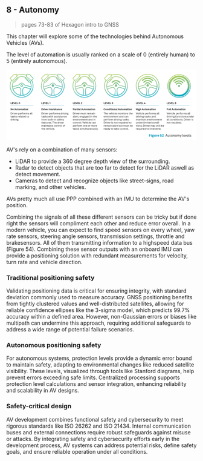 ## 8 - Autonomy

> pages 73-83 of Hexagon intro to GNSS

This chapter will explore some of the technologies behind Autonomous Vehicles (AVs).

The level of automation is usually ranked on a scale of 0 (entirely human) to 5 (entirely autonomous).

![Levels of automation.png](../../../images/Levels%20of%20automation.png)

AV's rely on a combination of many sensors:

- LiDAR to provide a 360 degree depth view of the surrounding.
- Radar to detect objects that are too far to detect for the LiDAR aswell as detect movement.
- Cameras to detect and recognize objects like street-signs, road marking, and other vehicles.

AVs pretty much all use PPP combined with an IMU to determine the AV's position.

Combining the signals of all these different sensors can be tricky but if done right the sensors will compliment each other and reduce error overall.
In a modern vehicle, you can expect to find speed sensors on every wheel, yaw rate sensors, steering angle sensors, transmission settings, throttle and brakesensors.
All of them transmitting information to a highspeed data bus (Figure 54).
Combining these sensor outputs with an onboard IMU can provide a positioning solution with redundant measurements for velocity, turn rate and vehicle direction.

### Traditional positioning safety

Validating positioning data is critical for ensuring integrity, with standard deviation commonly used to measure accuracy.
GNSS positioning benefits from tightly clustered values and well-distributed satellites, allowing for reliable confidence ellipses like the 3-sigma model, which predicts 99.7% accuracy within a defined area.
However, non-Gaussian errors or biases like multipath can undermine this approach, requiring additional safeguards to address a wide range of potential failure scenarios.

### Autonomous positioning safety

For autonomous systems, protection levels provide a dynamic error bound to maintain safety, adapting to environmental changes like reduced satellite visibility.
These levels, visualized through tools like Stanford diagrams, help prevent errors exceeding safe limits.
Centralized processing supports protection level calculations and sensor integration, enhancing reliability and scalability in AV designs.

### Safety-critical design

AV development combines functional safety and cybersecurity to meet rigorous standards like ISO 26262 and ISO 21434.
Internal communication buses and external connections require robust safeguards against misuse or attacks.
By integrating safety and cybersecurity efforts early in the development process, AV systems can address potential risks, define safety goals, and ensure reliable operation under all conditions.
